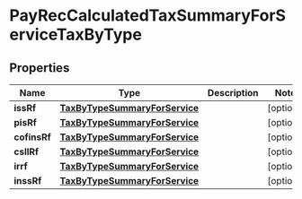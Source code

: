 
# PayRecCalculatedTaxSummaryForServiceTaxByType

## Properties
Name | Type | Description | Notes
------------ | ------------- | ------------- | -------------
**issRf** | [**TaxByTypeSummaryForService**](TaxByTypeSummaryForService.md) |  |  [optional]
**pisRf** | [**TaxByTypeSummaryForService**](TaxByTypeSummaryForService.md) |  |  [optional]
**cofinsRf** | [**TaxByTypeSummaryForService**](TaxByTypeSummaryForService.md) |  |  [optional]
**csllRf** | [**TaxByTypeSummaryForService**](TaxByTypeSummaryForService.md) |  |  [optional]
**irrf** | [**TaxByTypeSummaryForService**](TaxByTypeSummaryForService.md) |  |  [optional]
**inssRf** | [**TaxByTypeSummaryForService**](TaxByTypeSummaryForService.md) |  |  [optional]




